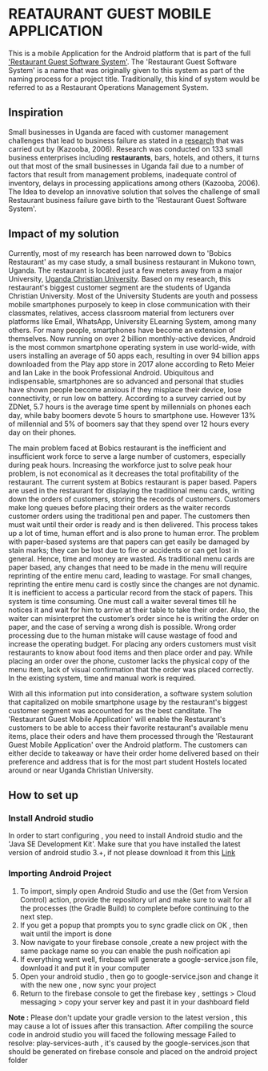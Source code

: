 # REATAURANT GUEST MOBILE APPLICATION
This is a mobile Application for the Android platform that is part of the full ['Restaurant Guest Software System'](https://github.com/users/RonnieLutaro/projects/5). The 'Restaurant Guest Software System' is a name that was originally given to this system as part of the naming process for a project title. Traditionally, this kind of system would be referred to as a Restaurant Operations Management System.

## Inspiration
Small businesses in Uganda are faced with customer management challenges that lead to business failure as stated in a [research](https://www.researchgate.net/publication/291863118_Causes_of_small_business_failure_in_Uganda_A_case_study_from_Bushenyi_and_Mbarara_towns) that was carried out by (Kazooba, 2006).
Research was conducted on 133 small business enterprises including **restaurants**, bars, hotels, and others, it turns out that most of the small businesses in Uganda fail due to a number of factors that result from management problems, inadequate control of inventory, delays in processing applications among others (Kazooba, 2006). The Idea to develop an innovative solution that solves the challenge of small Restaurant business failure gave birth to the 'Restaurant Guest Software System'.

## Impact of my solution
Currently, most of my research has been narrowed down to 'Bobics Restaurant' as my case study, a small business restaurant in Mukono town, Uganda. The restaurant is located just a few meters away from a major University, [Uganda Christian University](https://wwww.ucu.ac.ug/). Based on my research, this restaurant's biggest customer segment are the students of Uganda Christian University. Most of the University Students are youth and possess mobile smartphones purposely to keep in close communication with their classmates, relatives, access classroom material from lecturers over platforms like Email, WhatsApp, University ELearning System, among many others.
For many people, smartphones have become an extension of themselves. Now running on over 2 billion monthly-active devices, Android is the most common smartphone operating system in use world-wide, with users installing an average of 50 apps each, resulting in over 94 billion apps downloaded from the Play app store in 2017 alone according to Reto Meier and Ian Lake in the book Professional Android.
Ubiquitous and indispensable, smartphones are so advanced and personal that studies have shown people become anxious if they misplace their device, lose connectivity, or run low on battery.
According to a survey carried out by ZDNet, 5.7 hours is the average time spent by millennials on phones each day, while baby boomers devote 5 hours to smartphone use. However 13% of millennial and 5% of boomers say that they spend over 12 hours every day on their phones. 

The main problem faced at Bobics restaurant is the inefficient and insufficient work force to serve a large number of customers, especially during peak hours. Increasing the workforce just to solve peak hour problem, is not economical as it decreases the total profitability of the restaurant. The current system at Bobics restaurant is paper based. Papers are used in the restaurant for displaying the traditional menu cards, writing down the orders of customers, storing the records of customers. Customers make long queues before placing their orders as the waiter records customer orders using the traditional pen and paper. The customers then must wait until their order is ready and is then delivered. This process takes up a lot of time, human effort and is also prone to human error. The problem with paper-based systems are that papers can get easily be damaged by stain marks; they can be lost due to fire or accidents or can get lost in general. Hence, time and money are wasted. As traditional menu cards are paper based, any changes that need to be made in the menu will require reprinting of the entire menu card, leading to wastage. For small changes, reprinting the entire menu card is costly since the changes are not dynamic. It is inefficient to access a particular record from the stack of papers. This system is time consuming. One must call a waiter several times till he notices it and wait for him to arrive at their table to take their order. Also, the waiter can misinterpret the customer’s order since he is writing the order on paper, and the case of serving a wrong dish is possible. Wrong order processing due to the human mistake will cause wastage of food and increase the operating budget. For placing any orders customers must visit restaurants to know about food items and then place order and pay. While placing an order over the phone, customer lacks the physical copy of the menu item, lack of visual confirmation that the order was placed correctly. In the existing system, time and manual work is required. 

With all this information put into consideration, a software system solution that capitalized on mobile smartphone usage by the restaurant's biggest customer segment was accounted for as the best canditate.
The 'Restaurant Guest Mobile Application' will enable the Restaurant's customers to be able to access their favorite restaurant's available menu items, place their oders and have them processed through the 'Restaurant Guest Mobile Application' over the Android platform. The customers can either decide to takeaway or have their order home delivered based on their preference and address that is for the most part student Hostels located around or near Uganda Christian University.

## How to set up
### Install Android studio
In order to start configuring , you need to install Android studio and the 'Java SE Development Kit'.
Make sure that you have installed the latest version of android studio 3.+, if not please download it from this [Link](https://developer.android.com/studio/index.html)
### Importing Android Project

1. To import, simply open Android Studio and use the (Get from Version Control) action, provide the repository url and make sure to wait for all the processes (the Gradle Build) to complete before continuing to the next step.
2. If you get a popup that prompts you to sync gradle click on OK , then wait until the import is done
3. Now navigate to your firebase console ,create a new project with the same package name so you can enable the push noification api
4. If everything went well, firebase will generate a google-service.json file, download it and put it in your computer
5. Open your android studio , then go to google-service.json and change it with the new one , now sync your project
6. Return to the firebase console to get the firebase key , settings > Cloud messaging > copy your server key and past it in your dashboard field

**Note :**
Please don't update your gradle version to the latest version , this may cause a lot of issues after this transaction. After compiling the source code in android studio you will faced the following message Failed to resolve: play-services-auth , it's caused by the google-services.json that should be generated on firebase console and placed on the android project folder